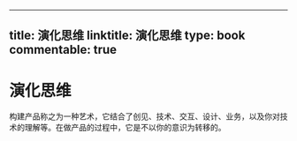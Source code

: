 
---
title: 演化思维
linktitle: 演化思维
type: book
commentable: true
---

# 演化思维

构建产品称之为一种艺术，它结合了创见、技术、交互、设计、业务，以及你对技术的理解等。在做产品的过程中，它是不以你的意识为转移的。

    